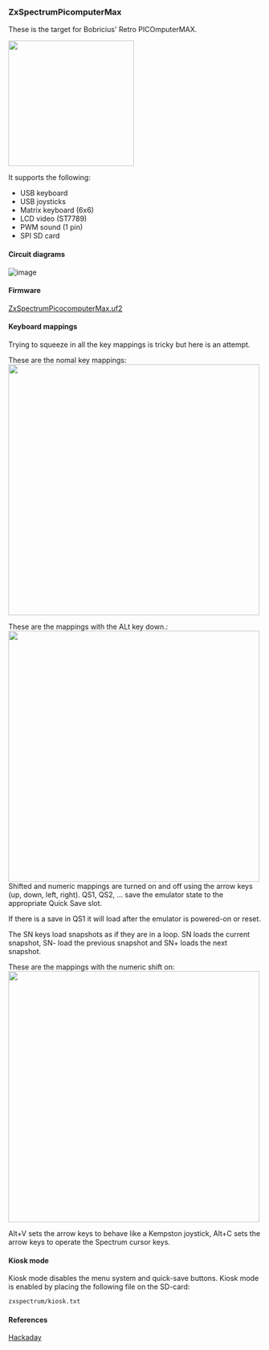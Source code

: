 ### ZxSpectrumPicomputerMax
These is the target for Bobricius' Retro PICOmputerMAX.

<img src="picomputermax.png" height="250"/>

It supports the following:
* USB keyboard
* USB joysticks
* Matrix keyboard (6x6)
* LCD video (ST7789)
* PWM sound (1 pin)
* SPI SD card

#### Circuit diagrams

![image](ZxSpectrumPicomputerMax.png)

#### Firmware

[ZxSpectrumPicocomputerMax.uf2](/uf2/ZxSpectrumPicocomputerMax.uf2)

#### Keyboard mappings
Trying to squeeze in all the key mappings is tricky but here is an attempt.

These are the nomal key mappings:<br/>
<img src="retro_vga_keyboard_normal.svg" width="500"/><br/>

These are the mappings with the ALt key down.:<br/>
<img src="retro_vga_keyboard_alt_down.svg" width="500"/><br/>
Shifted and numeric mappings are turned on and off using the arrow keys (up, down, left, right).
QS1, QS2, ...  save the emulator state to the appropriate Quick Save slot.

If there is a save in QS1 it will load after the emulator is powered-on or reset.

The SN keys load snapshots as if they are in a loop. 
SN loads the current snapshot, SN- load the previous snapshot and SN+ loads the next snapshot.

These are the mappings with the numeric shift on:<br/>
<img src="retro_vga_keyboard_num.svg" width="500"/><br/>

Alt+V sets the arrow keys to behave like a Kempston joystick,
Alt+C sets the arrow keys to operate the Spectrum cursor keys.

#### Kiosk mode
Kiosk mode disables the menu system and quick-save buttons. 
Kiosk mode is enabled by placing the following file on the SD-card:
```bash
zxspectrum/kiosk.txt
```

#### References

[Hackaday](https://hackaday.io/project/183398-retrovga-raspbery-pico-multi-retro-computer)